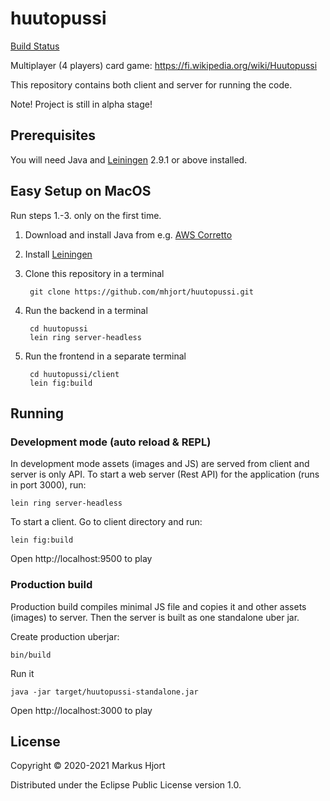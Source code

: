 # huutopussi

[Build Status](https://github.com/mhjort/huutopussi/actions/workflows/clojure.yml/badge.svg)

Multiplayer (4 players) card game: https://fi.wikipedia.org/wiki/Huutopussi

This repository contains both client and server for running the code.

Note! Project is still in alpha stage!

## Prerequisites

You will need Java and [Leiningen](https://leiningen.org/) 2.9.1 or above installed.

## Easy Setup on MacOS

Run steps 1.-3. only on the first time.

1. Download and install Java from e.g. [AWS Corretto](https://corretto.aws/downloads/latest/amazon-corretto-11-x64-macos-jdk.pkg)

1. Install [Leiningen](https://leiningen.org/)

1. Clone this repository in a terminal

        git clone https://github.com/mhjort/huutopussi.git

1. Run the backend in a terminal

        cd huutopussi
        lein ring server-headless

2. Run the frontend in a separate terminal

        cd huutopussi/client
        lein fig:build

## Running

### Development mode (auto reload & REPL)

In development mode assets (images and JS) are served from client and server is only API.
To start a web server (Rest API) for the application (runs in port 3000), run:

    lein ring server-headless

To start a client. Go to client directory and run:

    lein fig:build

Open http://localhost:9500 to play

### Production build

Production build compiles minimal JS file and copies it and other assets (images) to server.
Then the server is built as one standalone uber jar.

Create production uberjar:

    bin/build

Run it

    java -jar target/huutopussi-standalone.jar

Open http://localhost:3000 to play

## License

Copyright © 2020-2021 Markus Hjort

Distributed under the Eclipse Public License version 1.0.
